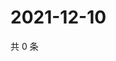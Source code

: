 # 2021-12-10

共 0 条

<!-- BEGIN WEIBO -->
<!-- 最后更新时间 Fri Dec 10 2021 22:01:02 GMT+0800 (China Standard Time) -->

<!-- END WEIBO -->
